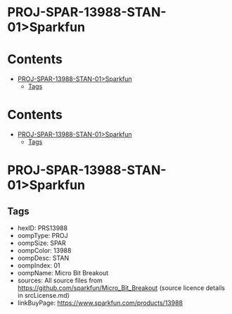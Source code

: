 
PROJ-SPAR-13988-STAN-01>Sparkfun
================================

Contents
========

* [PROJ-SPAR-13988-STAN-01>Sparkfun](#proj-spar-13988-stan-01sparkfun)
	* [Tags](#tags)

Contents
========

* [PROJ-SPAR-13988-STAN-01>Sparkfun](#proj-spar-13988-stan-01sparkfun)
	* [Tags](#tags)

# PROJ-SPAR-13988-STAN-01>Sparkfun

## Tags

- hexID: PRS13988
- oompType: PROJ
- oompSize: SPAR
- oompColor: 13988
- oompDesc: STAN
- oompIndex: 01
- oompName: Micro Bit Breakout
- sources: All source files from https://github.com/sparkfun/Micro_Bit_Breakout (source licence details in srcLicense.md)
- linkBuyPage: https://www.sparkfun.com/products/13988
